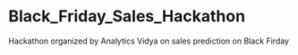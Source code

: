 # Black_Friday_Sales_Hackathon
Hackathon organized by Analytics Vidya on sales prediction on Black Firday
